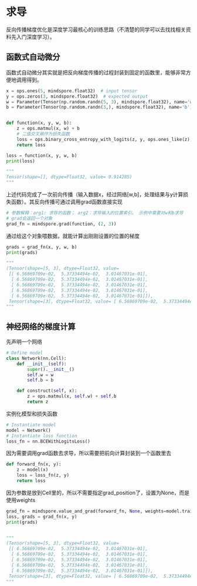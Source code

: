 # 求导

反向传播梯度优化是深度学习最核心的训练思路（不清楚的同学可以去找找相关资料先入门深度学习）。

## 函数式自动微分

函数式自动微分其实就是把反向梯度传播的过程封装到固定的函数里，能够非常方便地调用得到。

```python
x = ops.ones(5, mindspore.float32)  # input tensor
y = ops.zeros(3, mindspore.float32)  # expected output
w = Parameter(Tensor(np.random.randn(5, 3), mindspore.float32), name='w') # weight
b = Parameter(Tensor(np.random.randn(3,), mindspore.float32), name='b') # bias


def function(x, y, w, b):
    z = ops.matmul(x, w) + b
    # 二值交叉熵作为损失函数
    loss = ops.binary_cross_entropy_with_logits(z, y, ops.ones_like(z), ops.ones_like(z))
    return loss

loss = function(x, y, w, b)
print(loss)

"""
Tensor(shape=[], dtype=Float32, value= 0.914285)
"""
```

上述代码完成了一次前向传播（输入数据x，经过网络[w,b]，处理结果与y计算损失函数）。其反向传播可通过调用grad函数直接实现

```python
# 参数解释：arg1: 求导的函数； arg2：求导输入的位置索引。 示例中需要对w和b求导
# grad会返回一个对象
grad_fn = mindspore.grad(function, (2, 3)) 
```
通过给这个对象喂数据，就能计算出刚刚设置的位置的梯度
```python
grads = grad_fn(x, y, w, b)
print(grads)

"""
(Tensor(shape=[5, 3], dtype=Float32, value=
 [[ 6.56869709e-02,  5.37334494e-02,  3.01467031e-01],
  [ 6.56869709e-02,  5.37334494e-02,  3.01467031e-01],
  [ 6.56869709e-02,  5.37334494e-02,  3.01467031e-01],
  [ 6.56869709e-02,  5.37334494e-02,  3.01467031e-01],
  [ 6.56869709e-02,  5.37334494e-02,  3.01467031e-01]]),
 Tensor(shape=[3], dtype=Float32, value= [ 6.56869709e-02,  5.37334494e-02,  3.01467031e-01]))
"""
```

## 神经网络的梯度计算

先声明一个网络

```python
# Define model
class Network(nn.Cell):
    def __init__(self):
        super().__init__()
        self.w = w
        self.b = b

    def construct(self, x):
        z = ops.matmul(x, self.w) + self.b
        return z
```

实例化模型和损失函数

```python
# Instantiate model
model = Network()
# Instantiate loss function
loss_fn = nn.BCEWithLogitsLoss()
```

因为需要调用grad函数去求导，所以需要把前向计算封装到一个函数里去

```python
def forward_fn(x, y):
    z = model(x)
    loss = loss_fn(z, y)
    return loss
```

因为参数是放到Cell里的，所以不需要指定grad_position了，设置为None，而是使用weights

```python
grad_fn = mindspore.value_and_grad(forward_fn, None, weights=model.trainable_params())
loss, grads = grad_fn(x, y)
print(grads)


"""
(Tensor(shape=[5, 3], dtype=Float32, value=
 [[ 6.56869709e-02,  5.37334494e-02,  3.01467031e-01],
  [ 6.56869709e-02,  5.37334494e-02,  3.01467031e-01],
  [ 6.56869709e-02,  5.37334494e-02,  3.01467031e-01],
  [ 6.56869709e-02,  5.37334494e-02,  3.01467031e-01],
  [ 6.56869709e-02,  5.37334494e-02,  3.01467031e-01]]),
 Tensor(shape=[3], dtype=Float32, value= [ 6.56869709e-02,  5.37334494e-02,  3.01467031e-01]))
"""
```